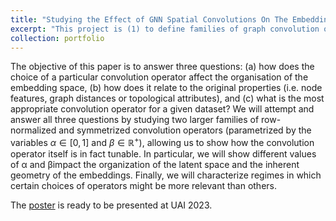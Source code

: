 ```yaml
---
title: "Studying the Effect of GNN Spatial Convolutions On The Embedding Space's Geometry"
excerpt: "This project is (1) to define families of graph convolution operators, and (2) to investigate the properties of the choice of graph convolution operators in spatial perspective. <br/><img src='images/cora_accuracy.png'>"
collection: portfolio
---
```


The objective of this paper is to answer three questions: (a) how does the choice of a particular convolution operator affect the organisation of the embedding space, (b) how does it relate to the original properties (i.e. node features, graph distances or topological attributes), and (c) what is the most appropriate convolution operator for a given dataset? We will attempt and answer all three questions by studying two larger families of row-normalized and symmetrized convolution operators (parametrized by the variables $\alpha \in [0,1]$ and $\beta \in \mathbb{R}^+$), allowing us to show how the convolution operator itself is in fact tunable. In particular, we will show different values of α and βimpact the organization of the latent space and the inherent geometry of the embeddings. Finally, we will characterize regimes in which certain choices of operators might be more relevant than others.

The [poster](https://uchicago.box.com/s/indtfstozl2mdvqbru8knygdhrpkuc46) is ready to be presented at UAI 2023.
